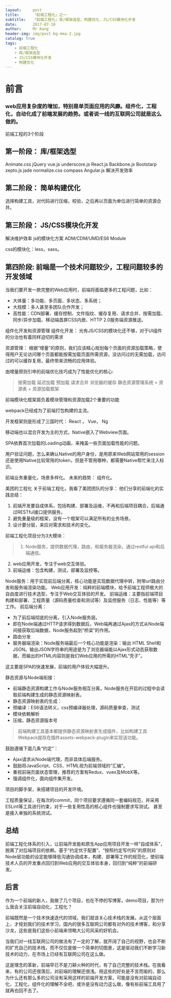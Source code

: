 ```yaml
---
layout:     post
title:      「前端工程化」之一
subtitle:   「前端工程化」库/框架选型、构建优化、JS/CSS模块化开发
date:       2017-07-10
author:     Mr Kang
header-img: img/post-bg-mma-2.jpg
catalog: true
tags:
    - 前端工程化
    - 库/框架选型
    - JS/CSS模块化开发
    - 构建优化
---
```


# 前言
### web应用复杂度的增加，特别是单页面应用的风靡。组件化，工程化，自动化成了前端发展的趋势。或者说一线的互联网公司就是这么做的。

前端工程的3个阶段
## 第一阶段： 库/框架选型
Animate.css 
jQuery 
vue.js 
underscore.js 
React.js 
Backbone.js 
Bootstarp 
zepto.js 
jade 
normalize.css 
compass 
Angular.js 
解决开发效率

## 第二阶段： 简单构建优化
选择构建工具，对代码进行压缩，校验，之后再以页面为单位进行简单的资源合并。

## 第三阶段： JS/CSS模块化开发
解决维护效率 
js的模块化方案 
ADM/CDM/UMD/ES6 Module

css的模块化：less，sass。

## 第四阶段: 前端是一个技术问题较少，工程问题较多的开发领域
当我们要开发一款完整的Web应用时，前端将面临更多的工程问题，比如： 
- 大体量：多功能、多页面、多状态、多系统； 
- 大规模：多人甚至多团队合作开发； 
- 高性能：CDN部署、缓存控制、文件指纹、缓存复用、请求合并、按需加载、同步/异步加载、移动端首屏CSS内嵌、HTTP 2.0服务端资源推送。

组件化开发和资源管理
组件化开发： 
光有JS/CSS的模块化还不够，对于UI组件的分治也有着同样迫切的需求

资源管理： 
根据“增量”的原则，我们应该精心规划每个页面的资源加载策略，使得用户无论访问哪个页面都能按需加载页面所需资源，没访问过的无需加载，访问过的可以缓存复用，最终带来流畅的应用体验。

由增量原则引申的前端优化技巧成为了性能优化的核心: 
>按需加载 
延迟加载 
预加载 
请求合并
浏览器的缓存
静态资源管理系统 = 资源表 + 资源加载框架

前端模块化框架肩负着模块管理和资源加载2个重要的功能

webpack已经成为了前端打包构建的主流。

开发框架则是形成了三国时代： 
React ， Vue， Ng

移动端也以混合开发为主的方式，Native嵌入了Webview页面。

SPA依靠首次加载的Loading动画，来掩盖一些页面加载性能的问题。

用户验证问题，怎么来确认Native的用户身份，是用原来Web网站常用的session还是使用Native比较常用的token，但是不管用哪种，都需要Native帮忙来注入标识。

前端业务重量化，场景多样化。 
未来的趋势： 组件化。

美团的工程化
关于前端工程化，我看了美团团队的分享： 
他们分享的前端化的实践总结： 
1. 前端开发要自成体系，包括构建、部署及运维，不再和后端项目耦合，后端通过RESTful接口提供服务。 
2. 避免重量级的框架，没有一个框架可以满足所有的业务场景。 
3. 设计要分层，来应对需求和技术的变化。

前端工程化项目分为3大模块： 
>1. Node服务，提供数据代理，路由，和服务器渲染，通过restful api和后端通信。 
2. web应用开发，专注于web交互体验。 
3. 前端运维：包含构建，测试，部署及监控等。

Node服务：用于实现前后端分离，核心功能是实现数据代理中转，附带url路由分发和服务端渲染功能。
Web应用开发：纯粹的前端模块，给予前端工程师极大的自由度进行技术选型，专注于Web交互体验的开发。
前端运维：主要指前端项目构建和部署、工程质量（源码质量检查和测试等）及监控服务（日志、性能等）等工作。
前后端分离： 
- 为了前后端彻底的分离，引入Node服务层。 
- 即在Node端通过HTTP请求得到数据后，Web端再通过Ajax的方式从Node端间接获取后端数据，Node服务起到“桥梁”的作用。 
- 路由分发 
- 服务器端渲染：Node服务端最后一个核心功能是渲染：输出 HTML Shell和 JSON。输出JSON字符串的用途是为了浏览器端能以Ajax形式动态获取数据，而输出的HTML内容则是我们Web应用的所需的HTML“壳子”。

这主要是SPA的快速发展，前端的用户体验大幅提升。

静态资源与Node端衔接： 
- 前端静态资源构建工作与Node服务相互分离，Node服务在开启的过程中会读取前端构建生成的静态资源映射表。 
- 静态资源映射表的生成： 
- 预编译：ES6语法转义，css预编译器处理，源码质量审查，测试 
- 模块依赖解析 
- 压缩，静态资源版本号

>前端构建工具基本都提供静态资源映射表生成插件，比如构建工具Webpack就存在插件assets-webpack-plugin来实现该功能。

鼓励遵循下面几条“约定”： 
- Ajax请求从Node端代理，而非具体后端服务。 
- 鼓励将JavaScript、CSS、HTML视为前端领域的“汇编”。 
- 重视前端页面状态管理，推荐的方案有Redux、vuex及MobX等。 
- 强调组件化，面向组件集开发。

项目的脚手架，来搭建项目的开发环境。

工程质量保证，在每次的commit，同个项目要求遵循同一套编码规范，并采用ESLint等工具进行约束，对于一些复用性高的核心组件也强制要求写测试。 
甚至是接入单独的系统测试。

## 总结
前端工程化体系的引入，让前端开发能和原生App应用项目开发一样“自成体系”，脱离了对后端项目的依赖。基于“约定优于配置”、“按照约定写代码”的原则对Node层功能的设定能够降低沟通协调成本，构建、部署等工作的规范化，使前端技术人员的开发重点回归到Web应用的交互体验本身，回归到“纯粹”的前端研发。

## 后言
作为一个前端的新人，我做了几个项目，也在不停的写博客，demo项目，那为什么我会关注前端自动化，工程化？

前端既然是一个技术快速迭代的领域，我们就该关心技术栈的发展。从这个层面上，才规划我们的技术学习，国内的很多互联网公司都有对外的技术博客，和分享沙龙，这些是我们这些小前端来领略大公司风采的好机会。

当我们对一线互联网公司的做法有了一定的了解，就开阔了自己的视野，也会不断的扩充自己的技术栈，而不仅仅是做一个简单的切图崽，这是驱动我们不断学习新技术的动力，在市场上已经有互联网公司在这么做。

这是理念的革新，前端早已不是刀耕火种的时代，有了自己完整的技术栈。在我看来，有的公司还很落后，对前端的理解还很浅。用这些的好处是不言而喻的，那么为什么还有那么多的公司没有采用这样的前端开发方案，可能是没有对前端自动化，工程化，组件化的理解不全吧，或许是没有动力这么做，像有些前端工具用了就再也回不去了。

